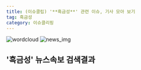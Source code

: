 ```yaml
---
title: (이슈클립) '**흑금성**' 관련 이슈, 기사 모아 보기
tag: 흑금성
category: 이슈클리핑
---
```

![wordcloud](https://s3.ap-northeast-2.amazonaws.com/lyrics101-wordcloud/2018-09-15-1536947778.png)
![news_img](https://user-images.githubusercontent.com/42597476/44507050-1206f400-a6e4-11e8-8d98-7ffbfebb353f.png)
## **'**흑금성**'** 뉴스속보 검색결과

